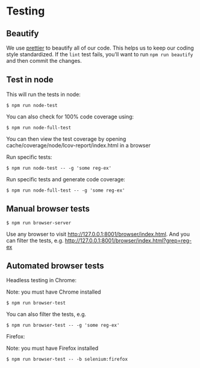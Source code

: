 # Testing

## Beautify

We use [prettier](https://github.com/prettier/prettier) to beautify all of our code. This helps us
to keep our coding style standardized. If the `lint` test fails, you'll want to run `npm run
beautify` and then commit the changes.

## Test in node

This will run the tests in node:

    $ npm run node-test

You can also check for 100% code coverage using:

    $ npm run node-full-test

You can then view the test coverage by opening cache/coverage/node/lcov-report/index.html in a
browser

Run specific tests:

    $ npm run node-test -- -g 'some reg-ex'

Run specific tests and generate code coverage:

    $ npm run node-full-test -- -g 'some reg-ex'

## Manual browser tests

    $ npm run browser-server

Use any browser to visit http://127.0.0.1:8001/browser/index.html. And you can filter the tests,
e.g. http://127.0.0.1:8001/browser/index.html?grep=reg-ex

## Automated browser tests

Headless testing in Chrome:

Note: you must have Chrome installed

    $ npm run browser-test

You can also filter the tests, e.g.

    $ npm run browser-test -- -g 'some reg-ex'

Firefox:

Note: you must have Firefox installed

    $ npm run browser-test -- -b selenium:firefox
